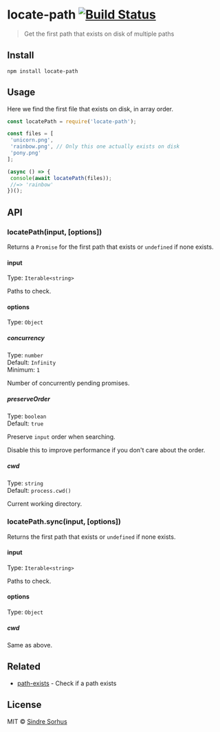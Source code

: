 # locate-path [![Build Status](https://travis-ci.org/sindresorhus/locate-path.svg?branch=master)](https://travis-ci.org/sindresorhus/locate-path)

> Get the first path that exists on disk of multiple paths

## Install

```
npm install locate-path
```

## Usage

Here we find the first file that exists on disk, in array order.

```js
const locatePath = require('locate-path');

const files = [
 'unicorn.png',
 'rainbow.png', // Only this one actually exists on disk
 'pony.png'
];

(async () => {
 console(await locatePath(files));
 //=> 'rainbow'
})();
```

## API

### locatePath(input, [options])

Returns a `Promise` for the first path that exists or `undefined` if none exists.

#### input

Type: `Iterable<string>`

Paths to check.

#### options

Type: `Object`

##### concurrency

Type: `number`<br>
Default: `Infinity`<br>
Minimum: `1`

Number of concurrently pending promises.

##### preserveOrder

Type: `boolean`<br>
Default: `true`

Preserve `input` order when searching.

Disable this to improve performance if you don't care about the order.

##### cwd

Type: `string`<br>
Default: `process.cwd()`

Current working directory.

### locatePath.sync(input, [options])

Returns the first path that exists or `undefined` if none exists.

#### input

Type: `Iterable<string>`

Paths to check.

#### options

Type: `Object`

##### cwd

Same as above.

## Related

- [path-exists](https://github.com/sindresorhus/path-exists) - Check if a path exists

## License

MIT © [Sindre Sorhus](https://sindresorhus.com)
